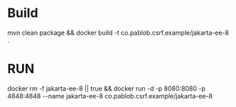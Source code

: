 # Build
mvn clean package && docker build -t co.pablob.csrf.example/jakarta-ee-8 .

# RUN

docker rm -f jakarta-ee-8 || true && docker run -d -p 8080:8080 -p 4848:4848 --name jakarta-ee-8 co.pablob.csrf.example/jakarta-ee-8 